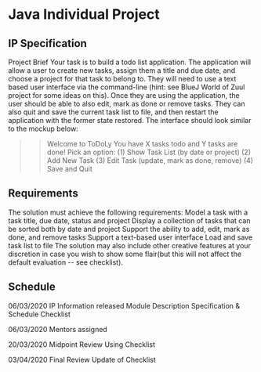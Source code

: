 # Java Individual Project

## IP Specification
Project Brief
Your task is to build a todo list application. The application will allow a user to create new tasks, assign them a title and due date, and choose a project for that task to belong to. They will need to use a text based user interface via the command-line (hint: see BlueJ World of Zuul project for some ideas on this). Once they are using the application, the user should be able to also edit, mark as done or remove tasks. They can also quit and save the current task list to file, and then restart the application with the former state restored. The interface should look similar to the mockup below:

>> Welcome to ToDoLy
>> You have X tasks todo and Y tasks are done!
>> Pick an option:
>> (1) Show Task List (by date or project)
>> (2) Add New Task
>> (3) Edit Task (update, mark as done, remove)
>> (4) Save and Quit
>> 

## Requirements
The solution must achieve the following requirements:
Model a task with a task title, due date, status and project
Display a collection of tasks that can be sorted both by date and project
Support the ability to add, edit, mark as done, and remove tasks
Support a text-based user interface
Load and save task list to file
The solution may also include other creative features at your discretion in case you wish to show some flair(but this will not affect the default evaluation -- see checklist).

## Schedule
06/03/2020
IP Information released
Module Description
Specification & Schedule
Checklist


06/03/2020
Mentors assigned


20/03/2020
Midpoint Review
Using Checklist


03/04/2020
Final Review
Update of Checklist



